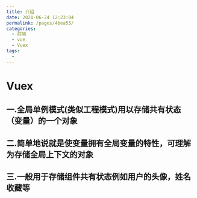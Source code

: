 ```yaml
---
title: 介绍
date: 2020-06-24 12:23:04
permalink: /pages/4bea55/
categories:
  - 前端
  - vue
  - Vuex
tags:
  - 
---
```

# Vuex

## 一.全局单例模式(类似工程模式)用以存储共有状态（变量）的一个对象

## 二.简单地说就是使变量拥有全局变量的特性，可理解为存储全局上下文的对象

## 三.一般用于存储组件共有状态例如用户的头像，姓名收藏等

## 